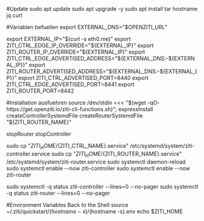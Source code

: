 #Update
sudo apt update
sudo apt upgrade -y
sudo apt install tar hostname jq curl

#Variablen befuellen
export EXTERNAL_DNS="$OPENZITI_URL"

export EXTERNAL_IP="$(curl -s eth0.me)"       
export ZITI_CTRL_EDGE_IP_OVERRIDE="${EXTERNAL_IP}"
export ZITI_ROUTER_IP_OVERRIDE="${EXTERNAL_IP}"
export ZITI_CTRL_EDGE_ADVERTISED_ADDRESS="${EXTERNAL_DNS:-${EXTERNAL_IP}}"
export ZITI_ROUTER_ADVERTISED_ADDRESS="${EXTERNAL_DNS:-${EXTERNAL_IP}}"
export ZITI_CTRL_ADVERTISED_PORT=8440
export ZITI_CTRL_EDGE_ADVERTISED_PORT=8441
export ZITI_ROUTER_PORT=8442

#Installation ausfuehren
source /dev/stdin <<< "$(wget -qO- https://get.openziti.io/ziti-cli-functions.sh)"; expressInstall
createControllerSystemdFile
createRouterSystemdFile "${ZITI_ROUTER_NAME}"

stopRouter 
stopController 

sudo cp "${ZITI_HOME}/${ZITI_CTRL_NAME}.service" /etc/systemd/system/ziti-controller.service
sudo cp "${ZITI_HOME}/${ZITI_ROUTER_NAME}.service" /etc/systemd/system/ziti-router.service
sudo systemctl daemon-reload
sudo systemctl enable --now ziti-controller
sudo systemctl enable --now ziti-router

sudo systemctl -q status ziti-controller --lines=0 --no-pager
sudo systemctl -q status ziti-router --lines=0 --no-pager

#Environment Variables Back to the Shell
source ~/.ziti/quickstart/$(hostname -s)/$(hostname -s).env
echo $ZITI_HOME